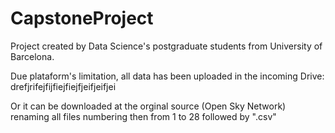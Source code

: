 # CapstoneProject
Project created by Data Science's postgraduate students from University of Barcelona.

Due plataform's limitation, all data has been uploaded in the incoming Drive: 
drefjrifejfijfiejfiejfjeifjeifjei

Or it can be downloaded at the orginal source (Open Sky Network) renaming all files numbering then from 1 to 28 followed by ".csv"
